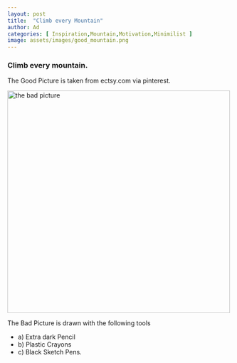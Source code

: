 ```yaml
---
layout: post
title:  "Climb every Mountain"
author: Ad
categories: [ Inspiration,Mountain,Motivation,Minimilist ]
image: assets/images/good_mountain.png
---
```

### Climb every mountain.

The Good Picture is taken from ectsy.com via pinterest.

<img src="{{site.baseurl}}/assets/images/bad_mountain.png" alt="the bad picture" width="500"
         height="500">

The Bad Picture is drawn with the following tools
- a) Extra dark Pencil
- b) Plastic Crayons
- c) Black Sketch Pens. 



